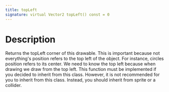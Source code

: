 ```yaml
---
title: topLeft
signature: virtual Vector2 topLeft() const = 0
---
```


# Description
Returns the topLeft corner of this drawable. This is important because not everything's position refers to the top left of the object. For instance, circles position refers to its center. We need to know the top left because when drawing we draw from the top left. This function must be implemented if you decided to inherit from this class. However, it is not recommended for you to inherit from this class. Instead, you should inherit from sprite or a collider.


